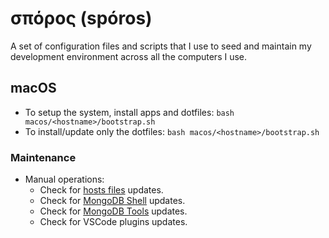 # σπόρος (spóros)
A set of configuration files and scripts that I use to seed and maintain my
development environment across all the computers I use.

## macOS
- To setup the system, install apps and dotfiles: `bash macos/<hostname>/bootstrap.sh`
- To install/update only the dotfiles: `bash macos/<hostname>/bootstrap.sh`

### Maintenance
- Manual operations:
  - Check for [hosts files][macos-maintenance-01] updates.
  - Check for [MongoDB Shell][macos-maintenance-01] updates.
  - Check for [MongoDB Tools][macos-maintenance-03] updates.
  - Check for VSCode plugins updates.

[macos-maintenance-01]: https://github.com/StevenBlack/hosts/releases
[macos-maintenance-02]: https://github.com/mongodb-js/mongosh/releases
[macos-maintenance-03]: https://github.com/mongodb/mongo-tools/tags